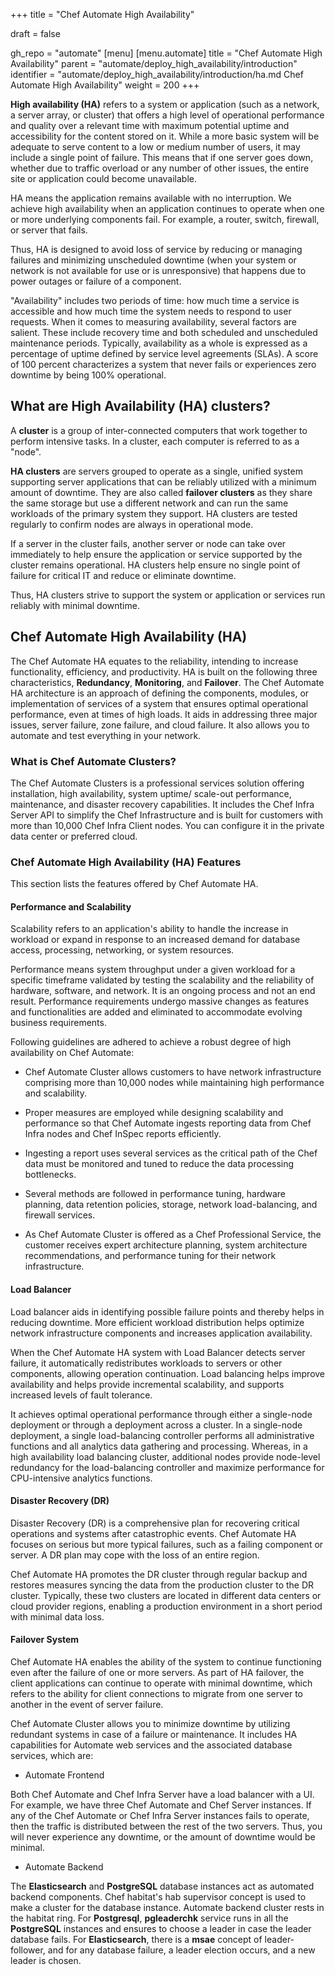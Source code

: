+++
title = "Chef Automate High Availability"

draft = false

gh_repo = "automate"
[menu]
  [menu.automate]
    title = "Chef Automate High Availability"
    parent = "automate/deploy_high_availability/introduction"
    identifier = "automate/deploy_high_availability/introduction/ha.md Chef Automate High Availability"
    weight = 200
+++

**High availability (HA)** refers to a system or application (such as a network, a server array, or cluster) that offers a high level of operational performance and quality over a relevant time with maximum potential uptime and accessibility for the content stored on it. While a more basic system will be adequate to serve content to a low or medium number of users, it may include a single point of failure. This means that if one server goes down, whether due to traffic overload or any number of other issues, the entire site or application could become unavailable.

HA means the application remains available with no interruption. We achieve high availability when an application continues to operate when one or more underlying components fail. For example, a router, switch, firewall, or server that fails.

Thus, HA is designed to avoid loss of service by reducing or managing failures and minimizing unscheduled downtime (when your system or network is not available for use or is unresponsive) that happens due to power outages or failure of a component.

"Availability" includes two periods of time: how much time a service is accessible and how much time the system needs to respond to user requests. When it comes to measuring availability, several factors are salient. These include recovery time and both scheduled and unscheduled maintenance periods. Typically, availability as a whole is expressed as a percentage of uptime defined by service level agreements (SLAs). A score of 100 percent characterizes a system that never fails or experiences zero downtime by being 100% operational.

## What are High Availability (HA) clusters?

A **cluster** is a group of inter-connected computers that work together to perform intensive tasks. In a cluster, each computer is referred to as a "node".

**HA clusters** are servers grouped to operate as a single, unified system supporting server applications that can be reliably utilized with a minimum amount of downtime. They are also called **failover clusters** as they share the same storage but use a different network and can run the same workloads of the primary system they support. HA clusters are tested regularly to confirm nodes are always in operational mode.

If a server in the cluster fails, another server or node can take over immediately to help ensure the application or service supported by the cluster remains operational. HA clusters help ensure no single point of failure for critical IT and reduce or eliminate downtime.

Thus, HA clusters strive to support the system or application or services run reliably with minimal downtime.

## Chef Automate High Availability (HA)

The Chef Automate HA equates to the reliability, intending to increase functionality, efficiency, and productivity. HA is built on the following three characteristics, **Redundancy**, **Monitoring**, and **Failover**. The Chef Automate HA architecture is an approach of defining the components, modules, or implementation of services of a system that ensures optimal operational performance, even at times of high loads. It aids in addressing three major issues, server failure, zone failure, and cloud failure. It also allows you to automate and test everything in your network.

### What is Chef Automate Clusters?

The Chef Automate Clusters is a professional services solution offering installation, high availability, system uptime/ scale-out performance, maintenance, and disaster recovery capabilities. It includes the Chef Infra Server API to simplify the Chef Infrastructure and is built for customers with more than 10,000 Chef Infra Client nodes. You can configure it in the private data center or preferred cloud.

### Chef Automate High Availability (HA) Features

This section lists the features offered by Chef Automate HA.

#### Performance and Scalability

Scalability refers to an application's ability to handle the increase in workload or expand in response to an increased demand for database access, processing, networking, or system resources.

Performance means system throughput under a given workload for a specific timeframe validated by testing the scalability and the reliability of hardware, software, and network. It is an ongoing process and not an end result. Performance requirements undergo massive changes as features and functionalities are added and eliminated to accommodate evolving business requirements.

Following guidelines are adhered to achieve a robust degree of high availability on Chef Automate:

- Chef Automate Cluster allows customers to have network infrastructure comprising more than 10,000 nodes while maintaining high performance and scalability.

- Proper measures are employed while designing scalability and performance so that Chef Automate ingests reporting data from Chef Infra nodes and Chef InSpec reports efficiently.

- Ingesting a report uses several services as the critical path of the Chef data must be monitored and tuned to reduce the data processing bottlenecks.

- Several methods are followed in performance tuning, hardware planning, data retention policies, storage, network load-balancing, and firewall services.

- As Chef Automate Cluster is offered as a Chef Professional Service, the customer receives expert architecture planning, system architecture recommendations, and performance tuning for their network infrastructure.

#### Load Balancer

Load balancer aids in identifying possible failure points and thereby helps in reducing downtime. More efficient workload distribution helps optimize network infrastructure components and increases application availability.

When the Chef Automate HA system with Load Balancer detects server failure, it automatically redistributes workloads to servers or other components, allowing operation continuation. Load balancing helps improve availability and helps provide incremental scalability, and supports increased levels of fault tolerance.

It achieves optimal operational performance through either a single-node deployment or through a deployment across a cluster. In a single-node deployment, a single load-balancing controller performs all administrative functions and all analytics data gathering and processing. Whereas, in a high availability load balancing cluster, additional nodes provide node-level redundancy for the load-balancing controller and maximize performance for CPU-intensive analytics functions.

#### Disaster Recovery (DR)

Disaster Recovery (DR) is a comprehensive plan for recovering critical operations and systems after catastrophic events. Chef Automate HA focuses on serious but more typical failures, such as a failing component or server. A DR plan may cope with the loss of an entire region.

Chef Automate HA promotes the DR cluster through regular backup and restores measures syncing the data from the production cluster to the DR cluster. Typically, these two clusters are located in different data centers or cloud provider regions, enabling a production environment in a short period with minimal data loss.

#### Failover System

Chef Automate HA enables the ability of the system to continue functioning even after the failure of one or more servers. As part of HA failover, the client applications can continue to operate with minimal downtime, which refers to the ability for client connections to migrate from one server to another in the event of server failure.

Chef Automate Cluster allows you to minimize downtime by utilizing redundant systems in case of a failure or maintenance. It includes HA capabilities for Automate web services and the associated database services, which are:

- Automate Frontend

Both Chef Automate and Chef Infra Server have a load balancer with a UI. For example, we have three Chef Automate and Chef Server instances. If any of the Chef Automate or Chef Infra Server instances fails to operate, then the traffic is distributed between the rest of the two servers. Thus, you will never experience any downtime, or the amount of downtime would be minimal.

- Automate Backend

The **Elasticsearch** and **PostgreSQL** database instances act as automated backend components. Chef habitat's hab supervisor concept is used to make a cluster for the database instance. Automate backend cluster rests in the habitat ring. For **Postgresql**, **pgleaderchk** service runs in all the **PostgreSQL** instances and ensures to choose a leader in case the leader database fails. For **Elasticsearch**, there is a **msae** concept of leader-follower, and for any database failure, a leader election occurs, and a new leader is chosen.
